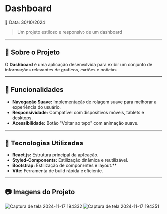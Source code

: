 # **Dashboard**

📅 Data: 30/10/2024

> Um projeto estiloso e responsivo de um dashboard

---

## **📌 Sobre o Projeto**

O **Dashboard** é uma aplicação desenvolvida para exibir um conjunto de informações relevantes de graficos, cartões e noticias.

---

## **🎨 Funcionalidades**

- **Navegação Suave:** Implementação de rolagem suave para melhorar a experiência do usuário.
- **Responsividade:** Compatível com dispositivos móveis, tablets e desktops.
- **Acessibilidade:** Botão "Voltar ao topo" com animação suave.

---

## **🚀 Tecnologias Utilizadas**

- **React.js:** Estrutura principal da aplicação.
- **Styled-Components:** Estilização dinâmica e reutilizável.
- **Bootstrap:** Estilização de componentes e layout.\*\*
- **Vite:** Ferramenta de build rápida e eficiente.

---

## **📷 Imagens do Projeto**

![Captura de tela 2024-11-17 194332](https://github.com/user-attachments/assets/19d50d38-b2b7-4749-9dab-053eb358405e)
![Captura de tela 2024-11-17 194351](https://github.com/user-attachments/assets/85903e70-e4d8-481b-82e6-b2c8d0cb46e3)
